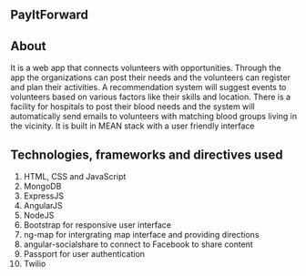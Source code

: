 ## PayItForward 

## About
It is a web app that connects volunteers with opportunities. Through the app the organizations can post their needs and the volunteers can register and plan their activities. A recommendation system will suggest events to volunteers based on various factors like their skills and location. There is a facility for hospitals to post their blood needs and the system will automatically send emails to volunteers with matching blood groups living in the vicinity.
It is built in MEAN stack with a user friendly interface

## Technologies, frameworks and directives used
1. HTML, CSS and JavaScript
2. MongoDB
3. ExpressJS
4. AngularJS
5. NodeJS
6. Bootstrap for responsive user interface
7. ng-map for intergrating map interface and providing directions
8. angular-socialshare to connect to Facebook to share content
9. Passport for user authentication
10. Twilio
